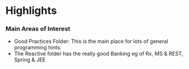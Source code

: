 # Highlights

### Main Areas of Interest
  - Good Practices Folder: This is the main place for lots of general programming hints.
  - The Reactive folder has the really good Banking eg of Rx, MS & REST, Spring & JEE
